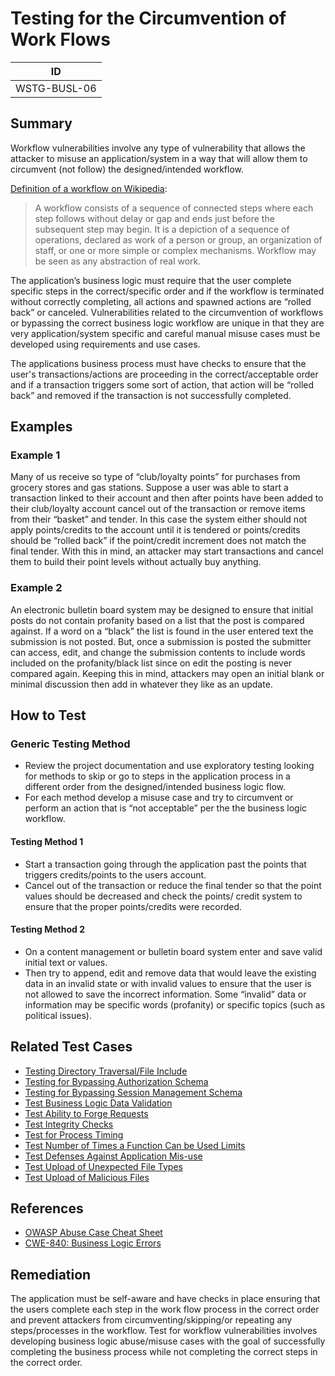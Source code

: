 # Testing for the Circumvention of Work Flows

|ID               |
|-----------------|
|WSTG-BUSL-06|

## Summary

Workflow vulnerabilities involve any type of vulnerability that allows the attacker to misuse an application/system in a way that will allow them to circumvent (not follow) the designed/intended workflow.

[Definition of a workflow on Wikipedia](https://en.wikipedia.org/wiki/Workflow):
> A workflow consists of a sequence of connected steps where each step follows without delay or gap and ends just before the subsequent step may begin. It is a depiction of a sequence of operations, declared as work of a person or group, an organization of staff, or one or more simple or complex mechanisms. Workflow may be seen as any abstraction of real work.

The application’s business logic must require that the user complete specific steps in the correct/specific order and if the workflow is terminated without correctly completing, all actions and spawned actions are “rolled back” or canceled. Vulnerabilities related to the circumvention of workflows or bypassing the correct business logic workflow are unique in that they are very application/system specific and careful manual misuse cases must be developed using requirements and use cases.

The applications business process must have checks to ensure that the user's transactions/actions are proceeding in the correct/acceptable order and if a transaction triggers some sort of action, that action will be “rolled back” and removed if the transaction is not successfully completed.

## Examples

### Example 1

Many of us receive so type of “club/loyalty points” for purchases from grocery stores and gas stations. Suppose a user was able to start a transaction linked to their account and then after points have been added to their club/loyalty account cancel out of the transaction or remove items from their “basket” and tender. In this case the system either should not apply points/credits to the account until it is tendered or points/credits should be “rolled back” if the point/credit increment does not match the final tender. With this in mind, an attacker may start transactions and cancel them to build their point levels without actually buy anything.

### Example 2

An electronic bulletin board system may be designed to ensure that initial posts do not contain profanity based on a list that the post is compared against. If a word on a “black” the list is found in the user entered text the submission is not posted. But, once a submission is posted the submitter can access, edit, and change the submission contents to include words included on the profanity/black list since on edit the posting is never compared again. Keeping this in mind, attackers may open an initial blank or minimal discussion then add in whatever they like as an update.

## How to Test

### Generic Testing Method

- Review the project documentation and use exploratory testing looking for methods to skip or go to steps in the application process in a different order from the designed/intended business logic flow.
- For each method develop a misuse case and try to circumvent or perform an action that is “not acceptable” per the the business logic workflow.

#### Testing Method 1

- Start a transaction going through the application past the points that triggers credits/points to the users account.
- Cancel out of the transaction or reduce the final tender so that the point values should be decreased and check the points/ credit system to ensure that the proper points/credits were recorded.

#### Testing Method 2

- On a content management or bulletin board system enter and save valid initial text or values.
- Then try to append, edit and remove data that would leave the existing data in an invalid state or with invalid values to ensure that the user is not allowed to save the incorrect information. Some “invalid” data or information may be specific words (profanity) or specific topics (such as political issues).

## Related Test Cases

- [Testing Directory Traversal/File Include](../05-Authorization_Testing/01-Testing_Directory_Traversal_File_Include.md)
- [Testing for Bypassing Authorization Schema](../05-Authorization_Testing/02-Testing_for_Bypassing_Authorization_Schema.md)
- [Testing for Bypassing Session Management Schema](../06-Session_Management_Testing/01-Testing_for_Session_Management_Schema.md)
- [Test Business Logic Data Validation](01-Test_Business_Logic_Data_Validation.md)
- [Test Ability to Forge Requests](02-Test_Ability_to_Forge_Requests.md)
- [Test Integrity Checks](03-Test_Integrity_Checks.md)
- [Test for Process Timing](04-Test_for_Process_Timing.md)
- [Test Number of Times a Function Can be Used Limits](05-Test_Number_of_Times_a_Function_Can_Be_Used_Limits.md)
- [Test Defenses Against Application Mis-use](07-Test_Defenses_Against_Application_Misuse.md)
- [Test Upload of Unexpected File Types](08-Test_Upload_of_Unexpected_File_Types.md)
- [Test Upload of Malicious Files](09-Test_Upload_of_Malicious_Files.md)

## References

- [OWASP Abuse Case Cheat Sheet](https://cheatsheetseries.owasp.org/cheatsheets/Abuse_Case_Cheat_Sheet.html)
- [CWE-840: Business Logic Errors](https://cwe.mitre.org/data/definitions/840.html)

## Remediation

The application must be self-aware and have checks in place ensuring that the users complete each step in the work flow process in the correct order and prevent attackers from circumventing/skipping/or repeating any steps/processes in the workflow. Test for workflow vulnerabilities involves developing business logic abuse/misuse cases with the goal of successfully completing the business process while not completing the correct steps in the correct order.
